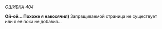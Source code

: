 *ОШИБКА 404*

**Ой-ой... Похоже я накосячил)**
Запрвщиваемой страница не существует или я её пока не добавил...
